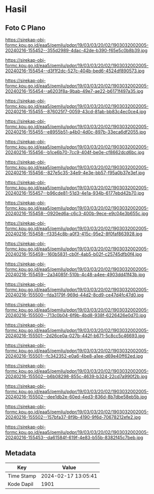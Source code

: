 # Hasil

## Foto C Plano

https://sirekap-obj-formc.kpu.go.id/eaa5/pemilu/pdpr/19/03/03/20/02/1903032002005-20240216-155452--355d2989-4dac-42de-b390-f65e5c0b8b39.jpg

https://sirekap-obj-formc.kpu.go.id/eaa5/pemilu/pdpr/19/03/03/20/02/1903032002005-20240216-155454--d3f1f2dc-527c-404b-bed6-4524df890573.jpg

https://sirekap-obj-formc.kpu.go.id/eaa5/pemilu/pdpr/19/03/03/20/02/1903032002005-20240216-155454--a6203f8a-9bab-49e7-ae22-b6171f497a35.jpg

https://sirekap-obj-formc.kpu.go.id/eaa5/pemilu/pdpr/19/03/03/20/02/1903032002005-20240216-155455--876025f7-0059-43cd-81ab-bb83c4ec0ce4.jpg

https://sirekap-obj-formc.kpu.go.id/eaa5/pemilu/pdpr/19/03/03/20/02/1903032002005-20240216-155455--e8955b51-a4b0-4d0c-897b-33eca6df2055.jpg

https://sirekap-obj-formc.kpu.go.id/eaa5/pemilu/pdpr/19/03/03/20/02/1903032002005-20240216-155456--b1ce6b70-7cc9-404f-be0e-cf8662dcd6bc.jpg

https://sirekap-obj-formc.kpu.go.id/eaa5/pemilu/pdpr/19/03/03/20/02/1903032002005-20240216-155456--827e5c35-34e9-4e3e-bb57-f95a0b37e3ef.jpg

https://sirekap-obj-formc.kpu.go.id/eaa5/pemilu/pdpr/19/03/03/20/02/1903032002005-20240216-155457--b96cde81-51d3-4e1a-934b-6177ebd42b70.jpg

https://sirekap-obj-formc.kpu.go.id/eaa5/pemilu/pdpr/19/03/03/20/02/1903032002005-20240216-155458--0920ed6a-c6c3-400b-9ece-e9c04e3b655c.jpg

https://sirekap-obj-formc.kpu.go.id/eaa5/pemilu/pdpr/19/03/03/20/02/1903032002005-20240216-155458--f3354c8b-a0f3-415c-95e2-8f0faf863928.jpg

https://sirekap-obj-formc.kpu.go.id/eaa5/pemilu/pdpr/19/03/03/20/02/1903032002005-20240216-155459--160b5831-cb0f-4ab5-b02f-c25745dfb0f4.jpg

https://sirekap-obj-formc.kpu.go.id/eaa5/pemilu/pdpr/19/03/03/20/02/1903032002005-20240216-155459--2a34085f-510b-4c48-a4ee-4903dd41f43b.jpg

https://sirekap-obj-formc.kpu.go.id/eaa5/pemilu/pdpr/19/03/03/20/02/1903032002005-20240216-155500--fda3179f-969d-44d2-8cd9-ce47d4fc47d0.jpg

https://sirekap-obj-formc.kpu.go.id/eaa5/pemilu/pdpr/19/03/03/20/02/1903032002005-20240216-155500--713c0b04-6f9b-4bd8-938f-6226426e0d70.jpg

https://sirekap-obj-formc.kpu.go.id/eaa5/pemilu/pdpr/19/03/03/20/02/1903032002005-20240216-155501--2d26ce0a-027b-442f-b671-5c8cc5c46693.jpg

https://sirekap-obj-formc.kpu.go.id/eaa5/pemilu/pdpr/19/03/03/20/02/1903032002005-20240216-155501--fc342352-e0a6-4be8-a1ee-d69e40ff62ed.jpg

https://sirekap-obj-formc.kpu.go.id/eaa5/pemilu/pdpr/19/03/03/20/02/1903032002005-20240216-155502--b6b08298-855c-4639-b324-22cd7a990f2b.jpg

https://sirekap-obj-formc.kpu.go.id/eaa5/pemilu/pdpr/19/03/03/20/02/1903032002005-20240216-155502--dee1db2e-60ed-4ed3-836d-8b7dbe58eb5b.jpg

https://sirekap-obj-formc.kpu.go.id/eaa5/pemilu/pdpr/19/03/03/20/02/1903032002005-20240216-155502--157bfa37-8f9b-4190-9f6d-70678212efe2.jpg

https://sirekap-obj-formc.kpu.go.id/eaa5/pemilu/pdpr/19/03/03/20/02/1903032002005-20240216-155453--da61584f-619f-4e83-b55b-8382f45c7beb.jpg


## Metadata

| Key        | Value               |
| ---------- | ------------------- |
| Time Stamp | 2024-02-17 13:05:41 |
| Kode Dapil | 1901                |



